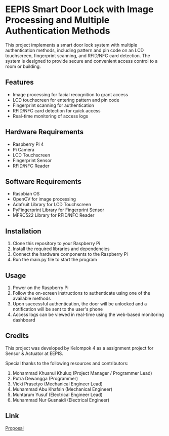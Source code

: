 # EEPIS Smart Door Lock with Image Processing and Multiple Authentication Methods

This project implements a smart door lock system with multiple authentication methods, including pattern and pin code on an LCD touchscreen, fingerprint scanning, and RFID/NFC card detection. The system is designed to provide secure and convenient access control to a room or building.

## Features

- Image processing for facial recognition to grant access
- LCD touchscreen for entering pattern and pin code
- Fingerprint scanning for authentication
- RFID/NFC card detection for quick access
- Real-time monitoring of access logs

## Hardware Requirements

- Raspberry Pi 4
- Pi Camera
- LCD Touchscreen
- Fingerprint Sensor
- RFID/NFC Reader

## Software Requirements

- Raspbian OS
- OpenCV for image processing
- Adafruit Library for LCD Touchscreen
- PyFingerprint Library for Fingerprint Sensor
- MFRC522 Library for RFID/NFC Reader

## Installation

1. Clone this repository to your Raspberry Pi
2. Install the required libraries and dependencies
3. Connect the hardware components to the Raspberry Pi
4. Run the main.py file to start the program

## Usage

1. Power on the Raspberry Pi
2. Follow the on-screen instructions to authenticate using one of the available methods
3. Upon successful authentication, the door will be unlocked and a notification will be sent to the user's phone
4. Access logs can be viewed in real-time using the web-based monitoring dashboard

## Credits

This project was developed by Kelompok 4 as a assignment project for Sensor & Actuator at EEPIS.

Special thanks to the following resources and contributors:

1. Mohammad Khusnul Khuluq (Project Manager / Programmer Lead)
2. Putra Dewangga (Programmer)
3. Vicki Prasetyo (Mechanical Engineer Lead)
4. Muhammad Abu Khafsin (Mechanical Engineer)
5. Muhtarum Yusuf (Electrical Engineer Lead)
6. Muhammad Nur Gusnaidi (Electrical Engineer)

## Link

[Proposal](https://1drv.ms/w/s!AttJSnVuKrAWge01SvbzTsWiWKPeXA)
